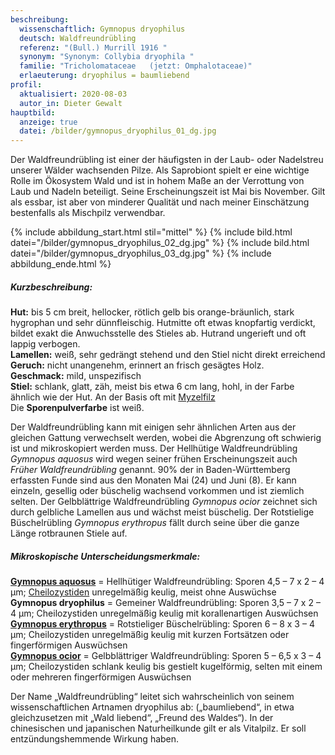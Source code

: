 ```yaml
---
beschreibung:
  wissenschaftlich: Gymnopus dryophilus
  deutsch: Waldfreundrübling
  referenz: "(Bull.) Murrill 1916 "
  synonym: "Synonym: Collybia dryophila "
  familie: "Tricholomataceae   (jetzt: Omphalotaceae)"
  erlaeuterung: dryophilus = baumliebend
profil:
  aktualisiert: 2020-08-03
  autor_in: Dieter Gewalt
hauptbild:
  anzeige: true
  datei: /bilder/gymnopus_dryophilus_01_dg.jpg
---
```

Der Waldfreundrübling ist einer der häufigsten in der Laub- oder Nadelstreu unserer Wälder wachsenden Pilze. Als  Saprobiont spielt er eine wichtige Rolle im Ökosystem Wald und ist in hohem Maße an der Verrottung von Laub und Nadeln beteiligt. Seine Erscheinungszeit ist Mai bis November. Gilt als essbar, ist aber von minderer Qualität und nach meiner Einschätzung bestenfalls als Mischpilz verwendbar.

{% include abbildung_start.html stil="mittel" %}
{% include bild.html datei="/bilder/gymnopus_dryophilus_02_dg.jpg" %}
{% include bild.html datei="/bilder/gymnopus_dryophilus_03_dg.jpg" %}
{% include abbildung_ende.html %}

##### Kurzbeschreibung:

**Hut:** bis 5 cm breit, hellocker, rötlich gelb bis orange-bräunlich, stark  hygrophan und sehr dünnfleischig. Hutmitte oft etwas knopfartig verdickt, bildet exakt die Anwuchsstelle des Stieles ab. Hutrand ungerieft und oft lappig verbogen.\
**Lamellen:** weiß, sehr gedrängt stehend und den Stiel nicht direkt erreichend\
**Geruch:** nicht unangenehm, erinnert an frisch gesägtes Holz.\
**Geschmack:** mild, unspezifisch\
**Stiel:** schlank, glatt, zäh, meist bis etwa 6 cm lang, hohl, in der Farbe ähnlich wie der Hut. An der Basis oft mit  [Myzelfilz](Myzel "Glossar")\
Die **Sporenpulverfarbe** ist weiß.

Der Waldfreundrübling kann mit einigen sehr ähnlichen Arten aus der gleichen Gattung verwechselt werden, wobei die Abgrenzung oft schwierig ist und mikroskopiert werden muss. Der Hellhütige Waldfreundrübling *Gymnopus aquosus* wird wegen seiner frühen Erscheinungszeit auch *Früher Waldfreundrübling* genannt. 90% der in Baden-Württemberg erfassten Funde sind aus den Monaten Mai (24) und Juni (8). Er kann einzeln, gesellig oder büschelig wachsend vorkommen und ist ziemlich selten. Der Gelbblättrige Waldfreundrübling *Gymnopus ocior* zeichnet sich durch gelbliche Lamellen aus und wächst meist büschelig. Der Rotstielige Büschelrübling *Gymnopus erythropus* fällt durch seine über die ganze Länge rotbraunen Stiele auf.

##### Mikroskopische Unterscheidungsmerkmale:

**[Gymnopus aquosus](/pilze/gymnopus-aquosus-hellhütiger-waldfreundrübling)** = Hellhütiger Waldfreundrübling: Sporen 4,5 – 7 x 2 – 4 µm; [Cheilozystiden](Cheilozystiden "Glossar") unregelmäßig keulig, meist ohne Auswüchse\
**Gymnopus dryophilus** = Gemeiner Waldfreundrübling: Sporen 3,5 – 7 x 2 – 4 µm; Cheilozystiden unregelmäßig keulig mit korallenartigen Auswüchsen\
**[Gymnopus erythropus](/pilze/gymnopus-erythropus-rotstieliger-büschelrübling)** = Rotstieliger Büschelrübling: Sporen 6 – 8 x 3 – 4 µm; Cheilozystiden unregelmäßig keulig mit kurzen Fortsätzen oder fingerförmigen Auswüchsen\
**[Gymnopus ocior](/pilze/gymnopus-ocior-gelbblättriger-rübling)** = Gelbblättriger Waldfreundrübling: Sporen 5 – 6,5 x 3 – 4 µm; Cheilozystiden schlank keulig bis gestielt kugelförmig, selten mit einem oder mehreren fingerförmigen Auswüchsen

Der Name „Waldfreundrübling“ leitet sich wahrscheinlich von seinem wissenschaftlichen Artnamen dryophilus ab: („baumliebend“, in etwa gleichzusetzen mit „Wald liebend“, „Freund des Waldes“). In der chinesischen und japanischen Naturheilkunde gilt er als Vitalpilz. Er soll entzündungshemmende Wirkung haben.